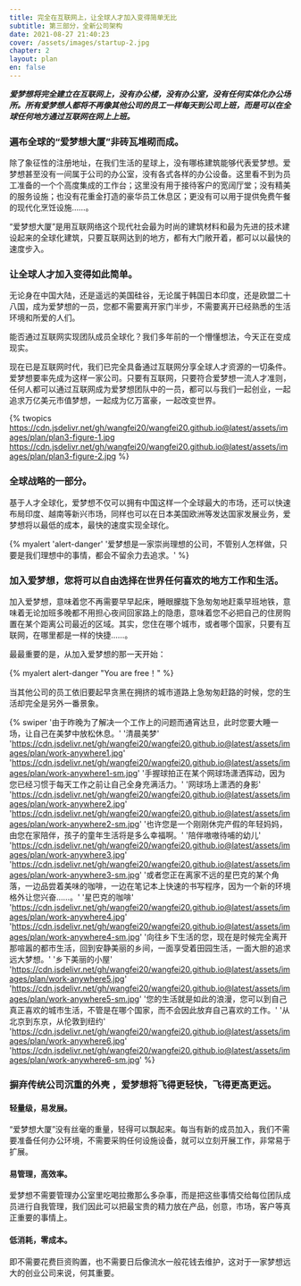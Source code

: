 ```yaml
---
title: 完全在互联网上，让全球人才加入变得简单无比
subtitle: 第三部分，全新公司架构
date: 2021-08-27 21:40:23
cover: /assets/images/startup-2.jpg
chapter: 2
layout: plan
en: false
---
```


***爱梦想将完全建立在互联网上，没有办公楼，没有办公室，没有任何实体化办公场所。所有爱梦想人都将不再像其他公司的员工一样每天到公司上班，而是可以在全球任何地方通过互联网在网上上班。***

### 遍布全球的“爱梦想大厦”非砖瓦堆砌而成。

除了象征性的注册地址，在我们生活的星球上，没有哪栋建筑能够代表爱梦想。爱梦想甚至没有一间属于公司的办公室，没有各式各样的办公设备。这里看不到为员工准备的一个个高度集成的工作台；这里没有用于接待客户的宽阔厅堂；没有精美的服务设施；也没有花重金打造的豪华员工休息区；更没有可以用于提供免费午餐的现代化烹饪设施……。

“爱梦想大厦”是用互联网络这个现代社会最为时尚的建筑材料和最为先进的技术建设起来的全球化建筑，只要互联网达到的地方，都有大门敞开着，都可以以最快的速度步入。

### 让全球人才加入变得如此简单。

无论身在中国大陆，还是遥远的美国硅谷，无论属于韩国日本印度，还是欧盟二十八国，成为爱梦想的一员，您都不需要离开家门半步，不需要离开已经熟悉的生活环境和所爱的人们。

能否通过互联网实现团队成员全球化？我们多年前的一个懵懂想法，今天正在变成现实。

现在已是互联网时代，我们已完全具备通过互联网分享全球人才资源的一切条件。爱梦想要率先成为这样一家公司。只要有互联网，只要符合爱梦想一流人才准则，任何人都可以通过互联网成为爱梦想团队中的一员，都可以与我们一起创业，一起追求万亿美元市值梦想，一起成为亿万富豪，一起改变世界。

{% twopics https://cdn.jsdelivr.net/gh/wangfei20/wangfei20.github.io@latest/assets/images/plan/plan3-figure-1.jpg https://cdn.jsdelivr.net/gh/wangfei20/wangfei20.github.io@latest/assets/images/plan/plan3-figure-2.jpg %}

### 全球战略的一部分。

基于人才全球化，爱梦想不仅可以拥有中国这样一个全球最大的市场，还可以快速布局印度、越南等新兴市场，同样也可以在日本美国欧洲等发达国家发展业务，爱梦想将以最低的成本，最快的速度实现全球化。

{% myalert 'alert-danger' '爱梦想是一家崇尚理想的公司，不管别人怎样做，只要是我们理想中的事情，都会不留余力去追求。' %}


### 加入爱梦想，您将可以自由选择在世界任何喜欢的地方工作和生活。

加入爱梦想，意味着您不再需要早早起床，睡眼朦胧下急匆匆地赶乘早班地铁，意味着无论加班多晚都不用担心夜间回家路上的隐患，意味着您不必把自己的住房购置在某个距离公司最近的区域。其实，您住在哪个城市，或者哪个国家，只要有互联网，在哪里都是一样的快捷……。

最最重要的是，从加入爱梦想的那一天开始：

{% myalert alert-danger "You are free！" %}

当其他公司的员工依旧要起早贪黑在拥挤的城市道路上急匆匆赶路的时候，您的生活却完全是另外一番景象。


{% swiper '由于昨晚为了解决一个工作上的问题而通宵达旦，此时您要大睡一场，让自己在美梦中放松休息。' '清晨美梦' 'https://cdn.jsdelivr.net/gh/wangfei20/wangfei20.github.io@latest/assets/images/plan/work-anywhere1.jpg' 'https://cdn.jsdelivr.net/gh/wangfei20/wangfei20.github.io@latest/assets/images/plan/work-anywhere1-sm.jpg' '手握球拍正在某个网球场潇洒挥动，因为您已经习惯于每天工作之前让自己全身充满活力。' '网球场上潇洒的身影' 'https://cdn.jsdelivr.net/gh/wangfei20/wangfei20.github.io@latest/assets/images/plan/work-anywhere2.jpg' 'https://cdn.jsdelivr.net/gh/wangfei20/wangfei20.github.io@latest/assets/images/plan/work-anywhere2-sm.jpg' '也许您是一个刚刚休完产假的年轻妈妈，由您在家陪伴，孩子的童年生活将是多么幸福啊。' '陪伴嗷嗷待哺的幼儿' 'https://cdn.jsdelivr.net/gh/wangfei20/wangfei20.github.io@latest/assets/images/plan/work-anywhere3.jpg' 'https://cdn.jsdelivr.net/gh/wangfei20/wangfei20.github.io@latest/assets/images/plan/work-anywhere3-sm.jpg' '或者您正在离家不远的星巴克的某个角落，一边品尝着美味的咖啡，一边在笔记本上快速的书写程序，因为一个新的环境格外让您兴奋……。' '星巴克的咖啡' 'https://cdn.jsdelivr.net/gh/wangfei20/wangfei20.github.io@latest/assets/images/plan/work-anywhere4.jpg' 'https://cdn.jsdelivr.net/gh/wangfei20/wangfei20.github.io@latest/assets/images/plan/work-anywhere4-sm.jpg' '向往乡下生活的您，现在是时候完全离开那喧嚣的都市生活，回到安静美丽的乡间，一面享受着田园生活，一面大胆的追求远大梦想。' '乡下美丽的小屋' 'https://cdn.jsdelivr.net/gh/wangfei20/wangfei20.github.io@latest/assets/images/plan/work-anywhere5.jpg' 'https://cdn.jsdelivr.net/gh/wangfei20/wangfei20.github.io@latest/assets/images/plan/work-anywhere5-sm.jpg' '您的生活就是如此的浪漫，您可以到自己真正喜欢的城市生活，不管是在哪个国家，而不会因此放弃自己喜欢的工作。' '从北京到东京，从伦敦到纽约' 'https://cdn.jsdelivr.net/gh/wangfei20/wangfei20.github.io@latest/assets/images/plan/work-anywhere6.jpg' 'https://cdn.jsdelivr.net/gh/wangfei20/wangfei20.github.io@latest/assets/images/plan/work-anywhere6-sm.jpg' %}

### 摒弃传统公司沉重的外壳 ，爱梦想将飞得更轻快，飞得更高更远。

#### 轻量级，易发展。

“爱梦想大厦”没有丝毫的重量，轻得可以飘起来。每当有新的成员加入，我们不需要准备任何办公环境，不需要采购任何设施设备，就可以立刻开展工作，非常易于扩展。

#### 易管理，高效率。

爱梦想不需要管理办公室里吃喝拉撒那么多杂事，而是把这些事情交给每位团队成员进行自我管理，我们因此可以把最宝贵的精力放在产品，创意，市场，客户等真正重要的事情上。

#### 低消耗，零成本。

即不需要花费巨资购置，也不需要日后像流水一般花钱去维护，这对于一家梦想远大的创业公司来说，何其重要。
